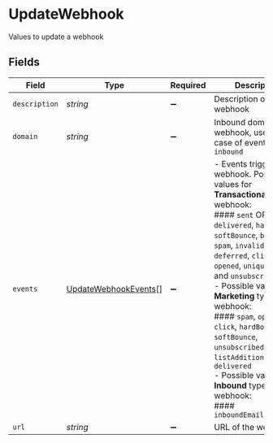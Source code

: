 # UpdateWebhook

Values to update a webhook


## Fields

| Field                                                                                                                                                                                                                                                                                                                                                                                                                                                                                           | Type                                                                                                                                                                                                                                                                                                                                                                                                                                                                                            | Required                                                                                                                                                                                                                                                                                                                                                                                                                                                                                        | Description                                                                                                                                                                                                                                                                                                                                                                                                                                                                                     | Example                                                                                                                                                                                                                                                                                                                                                                                                                                                                                         |
| ----------------------------------------------------------------------------------------------------------------------------------------------------------------------------------------------------------------------------------------------------------------------------------------------------------------------------------------------------------------------------------------------------------------------------------------------------------------------------------------------- | ----------------------------------------------------------------------------------------------------------------------------------------------------------------------------------------------------------------------------------------------------------------------------------------------------------------------------------------------------------------------------------------------------------------------------------------------------------------------------------------------- | ----------------------------------------------------------------------------------------------------------------------------------------------------------------------------------------------------------------------------------------------------------------------------------------------------------------------------------------------------------------------------------------------------------------------------------------------------------------------------------------------- | ----------------------------------------------------------------------------------------------------------------------------------------------------------------------------------------------------------------------------------------------------------------------------------------------------------------------------------------------------------------------------------------------------------------------------------------------------------------------------------------------- | ----------------------------------------------------------------------------------------------------------------------------------------------------------------------------------------------------------------------------------------------------------------------------------------------------------------------------------------------------------------------------------------------------------------------------------------------------------------------------------------------- |
| `description`                                                                                                                                                                                                                                                                                                                                                                                                                                                                                   | *string*                                                                                                                                                                                                                                                                                                                                                                                                                                                                                        | :heavy_minus_sign:                                                                                                                                                                                                                                                                                                                                                                                                                                                                              | Description of the webhook                                                                                                                                                                                                                                                                                                                                                                                                                                                                      | Webhook triggered on contact hardbounce                                                                                                                                                                                                                                                                                                                                                                                                                                                         |
| `domain`                                                                                                                                                                                                                                                                                                                                                                                                                                                                                        | *string*                                                                                                                                                                                                                                                                                                                                                                                                                                                                                        | :heavy_minus_sign:                                                                                                                                                                                                                                                                                                                                                                                                                                                                              | Inbound domain of webhook, used in case of event type `inbound`                                                                                                                                                                                                                                                                                                                                                                                                                                 | example.com                                                                                                                                                                                                                                                                                                                                                                                                                                                                                     |
| `events`                                                                                                                                                                                                                                                                                                                                                                                                                                                                                        | [UpdateWebhookEvents](../../models/shared/updatewebhookevents.md)[]                                                                                                                                                                                                                                                                                                                                                                                                                             | :heavy_minus_sign:                                                                                                                                                                                                                                                                                                                                                                                                                                                                              | - Events triggering the webhook. Possible values for **Transactional** type webhook:<br/>#### `sent` OR `request`, `delivered`, `hardBounce`, `softBounce`, `blocked`, `spam`, `invalid`, `deferred`, `click`, `opened`, `uniqueOpened` and `unsubscribed`<br/>- Possible values for **Marketing** type webhook:<br/>#### `spam`, `opened`, `click`, `hardBounce`, `softBounce`, `unsubscribed`, `listAddition` & `delivered`<br/>- Possible values for **Inbound** type webhook:<br/>#### `inboundEmailProcessed`<br/> |                                                                                                                                                                                                                                                                                                                                                                                                                                                                                                 |
| `url`                                                                                                                                                                                                                                                                                                                                                                                                                                                                                           | *string*                                                                                                                                                                                                                                                                                                                                                                                                                                                                                        | :heavy_minus_sign:                                                                                                                                                                                                                                                                                                                                                                                                                                                                              | URL of the webhook                                                                                                                                                                                                                                                                                                                                                                                                                                                                              | http://requestb.in/173lyyx1                                                                                                                                                                                                                                                                                                                                                                                                                                                                     |